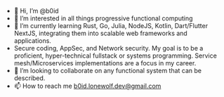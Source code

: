 - 👋 Hi, I’m @b0id
- 👀 I’m interested in all things progressive functional computing
- 🌱 I’m currently learning Rust, Go, Julia, NodeJS, Kotlin, Dart/Flutter NextJS,  integrating them into scalable web frameworks and applications. 
- Secure coding, AppSec, and Network security. My goal is to be a proficient, hyper-technical fullstack or systems programming. Service mesh/Microservices implementations are a focus in my career. 
- 💞️ I’m looking to collaborate on any functional system that can be described.
- 📫 How to reach me b0id.lonewolf.dev@gmail.com

<!---
b0id/b0id is a ✨ special ✨ repository because its `README.md` (this file) appears on your GitHub profile.
You can click the Preview link to take a look at your changes.
--->
